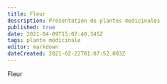 ```yaml
---
title: Fleur
description: Présentation de plantes medicinales 
published: true
date: 2021-04-09T15:07:40.345Z
tags: plante médicinale
editor: markdown
dateCreated: 2021-02-22T01:07:52.003Z
---
```


Fleur 